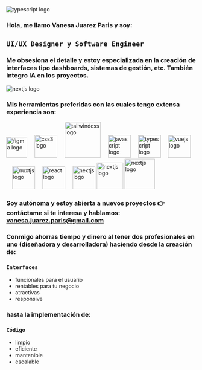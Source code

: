   <img src="https://media.licdn.com/dms/image/v2/D4D16AQGyDg1-CBgYVg/profile-displaybackgroundimage-shrink_350_1400/B4DZbUXpedG0AY-/0/1747319691758?e=1752710400&v=beta&t=KYPUmkM6S_ZDW6W7nloUdp5yPHBdnLaNZXDEXvY41Hc"  alt="typescript logo"  />
  
### Hola, me llamo Vanesa Juarez Paris y soy: 
## `UI/UX Designer y Software Engineer`
### Me obsesiona el detalle y estoy especializada en la creación de interfaces tipo dashboards, sistemas de gestión, etc. También integro IA en los proyectos. 
  <img src="https://portfolio-2025-olive-three.vercel.app/_nuxt/mock1.DOVd0Q3h.gif"  alt="nextjs logo"  />
  
### Mis herramientas preferidas con las cuales tengo extensa experiencia son:
<div align="left">
  <img src="https://cdn.jsdelivr.net/gh/devicons/devicon/icons/figma/figma-original.svg" height="55" alt="figma logo"  />
<!--     <img width="12" />
  <img src="https://cdn.jsdelivr.net/gh/devicons/devicon/icons/html5/html5-original.svg" height="60" alt="html5 logo"  /> -->
    <img width="12" />
    <img src="https://cdn.jsdelivr.net/gh/devicons/devicon/icons/css3/css3-original.svg" height="60" alt="css3 logo"  />
  <img width="12" />
      <img src="https://cdn.jsdelivr.net/gh/devicons/devicon/icons/tailwindcss/tailwindcss-original-wordmark.svg" height="95" alt="tailwindcss logo"  />
  <img width="12" />
    <img src="https://cdn.jsdelivr.net/gh/devicons/devicon/icons/javascript/javascript-original.svg" height="60" alt="javascript logo"  />
  <img width="12" />
  <img src="https://cdn.jsdelivr.net/gh/devicons/devicon/icons/typescript/typescript-original.svg" height="60" alt="typescript logo"  />
  <img width="12" />
     <img src="https://cdn.jsdelivr.net/gh/devicons/devicon/icons/vuejs/vuejs-original.svg" height="60" alt="vuejs logo"  />
  <img width="12" />
      <img src="https://cdn.jsdelivr.net/gh/devicons/devicon/icons/nuxtjs/nuxtjs-original.svg" height="60" alt="nuxtjs logo"  />
    <img width="12" />
    <img src="https://cdn.jsdelivr.net/gh/devicons/devicon/icons/react/react-original.svg" height="60" alt="react logo"  />
  <img width="12" />
    <img src="https://cdn.jsdelivr.net/gh/devicons/devicon/icons/nextjs/nextjs-original.svg" height="60" alt="nextjs logo"  />
    <img src="https://azure.microsoft.com/svghandler/ai-studio/?width=600&height=315" height="70"  alt="nextjs logo"  />
    <img src="https://registry.npmmirror.com/@lobehub/icons-static-png/latest/files/dark/langchain-color.png" height="80"  alt="nextjs logo"  />
  </div>



###

###
  
### Soy autónoma y estoy abierta a nuevos proyectos 👉 contáctame si te interesa y hablamos: vanesa.juarez.paris@gmail.com  
### Conmigo ahorras **tiempo y dinero** al tener dos profesionales en uno (diseñadora y desarrolladora) haciendo desde la creación de:
### `Interfaces`
* funcionales para el usuario
* rentables para tu negocio
* atractivas
* responsive
### hasta la implementación de: 
### `Código` 
* limpio
* eficiente
* mantenible
* escalable




 
